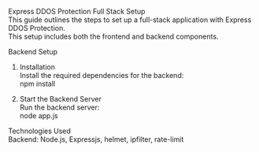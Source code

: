 Express DDOS Protection Full Stack Setup
<br>
This guide outlines the steps to set up a full-stack application with Express DDOS Protection.
<br>
This setup includes both the frontend and backend components.
<br>

Backend Setup

1. Installation
   <br>
   Install the required dependencies for the backend:
   <br>
   npm install
   <br>

2. Start the Backend Server
   <br>
   Run the backend server:
   <br>
   node app.js
   <br>

Technologies Used
<br>
Backend: Node.js, Expressjs, helmet, ipfilter, rate-limit
<br>
